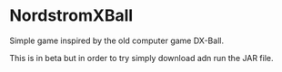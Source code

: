 # NordstromXBall
Simple game inspired by the old computer game DX-Ball.

This is in beta but in order to try simply download adn run the JAR file.

